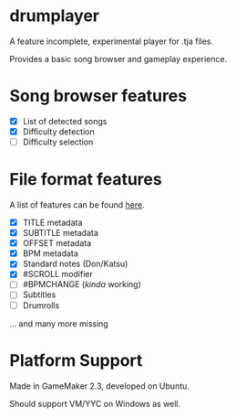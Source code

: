 # drumplayer

A feature incomplete, experimental player for .tja files.

Provides a basic song browser and gameplay experience.

# Song browser features
- [x] List of detected songs
- [x] Difficulty detection
- [ ] Difficulty selection

# File format features
A list of features can be found [here](https://github.com/269Seahorse/Better-taiko-web/blob/master/TJA-format.mediawiki).

- [x] TITLE metadata
- [x] SUBTITLE metadata
- [x] OFFSET metadata
- [x] BPM metadata
- [x] Standard notes (Don/Katsu)
- [x] #SCROLL modifier
- [ ] #BPMCHANGE (*kinda* working)
- [ ] Subtitles
- [ ] Drumrolls

... and many more missing

# Platform Support
Made in GameMaker 2.3, developed on Ubuntu.

Should support VM/YYC on Windows as well.

